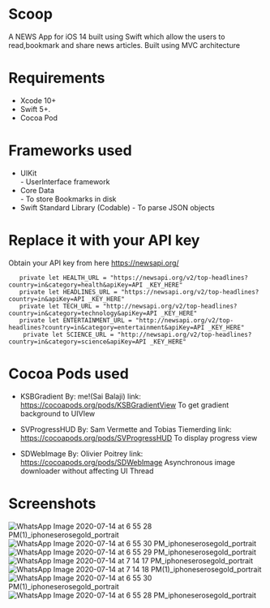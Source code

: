 # Scoop

A NEWS App for iOS 14 built using Swift which allow the users to read,bookmark and share news articles.
Built using MVC architecture

# Requirements

* Xcode 10+ <br>
* Swift 5+. <br>
* Cocoa Pod <br>


# Frameworks used

* UIKit <br> - UserInterface framework
* Core Data <br> - To store Bookmarks in disk
* Swift Standard Library (Codable) - To parse JSON objects

#   Replace it with your API key
Obtain your API key from here https://newsapi.org/
```
   private let HEALTH_URL = "https://newsapi.org/v2/top-headlines?country=in&category=health&apiKey=API _KEY_HERE"
   private let HEADLINES_URL = "https://newsapi.org/v2/top-headlines?country=in&apiKey=API _KEY_HERE"
   private let TECH_URL = "http://newsapi.org/v2/top-headlines?country=in&category=technology&apiKey=API _KEY_HERE"
   private let ENTERTAINMENT_URL = "http://newsapi.org/v2/top-headlines?country=in&category=entertainment&apiKey=API _KEY_HERE"
    private let SCIENCE_URL = "http://newsapi.org/v2/top-headlines?country=in&category=science&apiKey=API _KEY_HERE"
```




# Cocoa Pods used

* KSBGradient By: me!(Sai Balaji) link: https://cocoapods.org/pods/KSBGradientView To get gradient background to UIVIew <br>

* SVProgressHUD By: Sam Vermette and Tobias Tiemerding link: https://cocoapods.org/pods/SVProgressHUD To display progress view <br>

* SDWebImage By: Olivier Poitrey link: https://cocoapods.org/pods/SDWebImage  Asynchronous image downloader without affecting UI Thread <br>



# Screenshots


![WhatsApp Image 2020-07-14 at 6 55 28 PM(1)_iphoneserosegold_portrait](https://user-images.githubusercontent.com/51410810/87435407-5584e700-c609-11ea-9ff2-fcfe23062bb3.png)
![WhatsApp Image 2020-07-14 at 6 55 30 PM_iphoneserosegold_portrait](https://user-images.githubusercontent.com/51410810/87435422-5ae23180-c609-11ea-990d-47e865822c7d.png)
![WhatsApp Image 2020-07-14 at 6 55 29 PM_iphoneserosegold_portrait](https://user-images.githubusercontent.com/51410810/87435438-5fa6e580-c609-11ea-8afa-de3ffba67df8.png)
![WhatsApp Image 2020-07-14 at 7 14 17 PM_iphoneserosegold_portrait](https://user-images.githubusercontent.com/51410810/87437498-055b5400-c60c-11ea-968b-12f521f92c8f.png)
![WhatsApp Image 2020-07-14 at 7 14 18 PM(1)_iphoneserosegold_portrait](https://user-images.githubusercontent.com/51410810/87437502-07bdae00-c60c-11ea-88c3-a0d735aad81d.png)
![WhatsApp Image 2020-07-14 at 6 55 30 PM(1)_iphoneserosegold_portrait](https://user-images.githubusercontent.com/51410810/87435449-633a6c80-c609-11ea-9318-78ed74eff4a9.png)
![WhatsApp Image 2020-07-14 at 6 55 28 PM_iphoneserosegold_portrait](https://user-images.githubusercontent.com/51410810/87435484-6d5c6b00-c609-11ea-9f52-92c534dfcf77.png)


